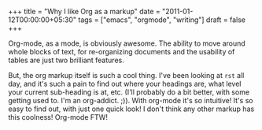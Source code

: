 +++
title = "Why I like Org as a markup"
date = "2011-01-12T00:00:00+05:30"
tags = ["emacs", "orgmode", "writing"]
draft = false
+++

Org-mode, as a mode, is obviously awesome.  The ability to move
around whole blocks of text, for re-organizing documents and the
usability of tables are just two brilliant features.

But, the org markup itself is such a cool thing.  I've been
looking at `rst` all day, and it's such a pain to find out where
your headings are, what level your current sub-heading is at, etc.
(I'll probably do a bit better, with some getting used to. I'm an
org-addict. ;)).  With org-mode it's so intuitive!  It's so easy
to find out, with just one quick look!  I don't think any other
markup has this coolness! Org-mode FTW!
